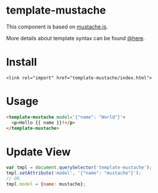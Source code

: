 # template-mustache
This component is based on [mustache.js](https://github.com/janl/mustache.js).

More details about template syntax can be found [@here](http://mustache.github.io/mustache.5.html).

# Install
`<link rel="import" href="template-mustache/index.html">`

# Usage
```html
<template-mustache model='{"name": "World"}'>
  <p>Hello {{ name }}!</p>
</template-mustache>
```

# Update View
```js
var tmpl = document.querySelector('template-mustache');
tmpl.setAttribute('model', '{"name": "mustache"}');
// OR
tmpl.model = {name: mustache};
```
